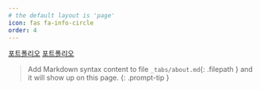 ```yaml
---
# the default layout is 'page'
icon: fas fa-info-circle
order: 4
---
```


[포트폴리오](https://trulyeven.github.io/posts/portfolio/)
[포트폴리오](https://trulyeven.github.io/ports/port)


> Add Markdown syntax content to file `_tabs/about.md`{: .filepath } and it will show up on this page.
{: .prompt-tip }
